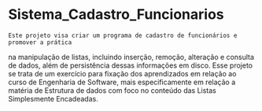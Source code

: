 # Sistema_Cadastro_Funcionarios
    Este projeto visa criar um programa de cadastro de funcionários e promover a prática 
na manipulação de listas, incluindo inserção, remoção, alteração e consulta de dados, 
além de persistência dessas informações em disco.
    Esse projeto se trata de um exercício para fixação dos aprendizados em relação ao 
curso de Engenharia de Software, mais especificamente em relação a matéria de Estrutura 
de dados com foco no conteúdo das Listas Simplesmente Encadeadas.
 
